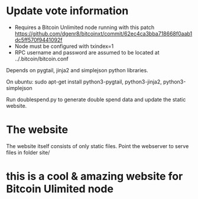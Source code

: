 # Update vote information

- Requires a Bitcoin Unlimited node running with this patch https://github.com/dgenr8/bitcoinxt/commit/62ec4ca3bba718668f0aab1dc5ff570f9441092f
- Node must be configured with txindex=1
- RPC username and password are assumed to be located at ../.bitcoin/bitcoin.conf

Depends on pygtail, jinja2 and simplejson python libraries.

On ubuntu:
sudo apt-get install python3-pygtail, python3-jinja2, python3-simplejson

Run doublespend.py to generate double spend data and update the static website.

# The website
The website itself consists of only static files. Point the webserver to serve files in folder site/
# this is a cool & amazing website for Bitcoin Ulimited node
